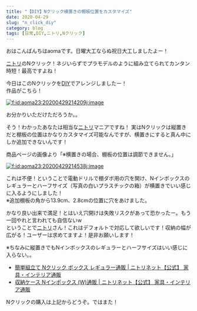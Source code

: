 ```yaml
---
title: "【DIY】Nクリック横置きの棚板位置をカスタマイズ"
date: 2020-04-29
slug: "n_click_diy"
category: blog
tags: [日常,DIY,ニトリ,Nクリック]
---
```

<p>おはこんばんちはaomaです。日曜大工ならぬ祝日大工しましたよー！</p>

<p><a class="keyword" href="http://d.hatena.ne.jp/keyword/%A5%CB%A5%C8%A5%EA">ニトリ</a>のNクリック！ネジいらずでプラモデルのように組み立てられてカンタン時短！最高ですよね！</p>

<p>今日はこのNクリックを<a class="keyword" href="http://d.hatena.ne.jp/keyword/DIY">DIY</a>でアレンジしましたー！<br />
作品がこちら！</p>

<p><span itemscope itemtype="http://schema.org/Photograph"><a href="http://f.hatena.ne.jp/aoma23/20200429214209" class="hatena-fotolife" itemprop="url"><img src="https://cdn-ak.f.st-hatena.com/images/fotolife/a/aoma23/20200429/20200429214209.jpg" alt="f:id:aoma23:20200429214209j:image" title="f:id:aoma23:20200429214209j:image" class="hatena-fotolife" itemprop="image"></a></span></p>

<p>お分かりいただけただろうか。。</p>

<p>そう！わかったあなたは相当な<a class="keyword" href="http://d.hatena.ne.jp/keyword/%A5%CB%A5%C8%A5%EA">ニトリ</a>マニアですね！
実はNクリックは縦置きだと棚板の位置はかなりカスタマイズ可能なんですが、横置きにすると真ん中にしか追加できないんです！</p>

<p>商品ページの画像より「※横置きの場合、棚板の位置は調節できません。」</p>

<p><span itemscope itemtype="http://schema.org/Photograph"><a href="http://f.hatena.ne.jp/aoma23/20200429214538" class="hatena-fotolife" itemprop="url"><img src="https://cdn-ak.f.st-hatena.com/images/fotolife/a/aoma23/20200429/20200429214538.jpg" alt="f:id:aoma23:20200429214538j:image" title="f:id:aoma23:20200429214538j:image" class="hatena-fotolife" itemprop="image"></a></span></p>

<p>これは不便！ということで電動ドリルで棚ダボ用の穴を開け、Nインボックスのレギュラーとハーフサイズ（写真の白いプラスチックの箱）が横置きでいい感じに入るようにしました！<br />
※追加棚板の角から13.9cm、2.8cmの位置に穴をあけました。</p>

<p>かなり良い出来で満足！とはいえ穴開けは失敗リスクがあって恐かったー。もう一回やれと言われても自信ないw<br />
ということで<a class="keyword" href="http://d.hatena.ne.jp/keyword/%A5%CB%A5%C8%A5%EA">ニトリ</a>さん！これはデフォルトで対応して欲しいです！収納の幅が広がる！ユーザーは求めてますよ！是非お願いします！</p>

<p>※ちなみに縦置きでもNインボックスのレギュラーとハーフサイズはいい感じに入らない。。</p>

<ul>
<li><a href="https://www.nitori-net.jp/ec/product/8791331s/">&#x7C21;&#x5358;&#x7D44;&#x7ACB;&#x3066; N&#x30AF;&#x30EA;&#x30C3;&#x30AF; &#x30DC;&#x30C3;&#x30AF;&#x30B9; &#x30EC;&#x30AE;&#x30E5;&#x30E9;&#x30FC;&#x901A;&#x8CA9; | &#x30CB;&#x30C8;&#x30EA;&#x30CD;&#x30C3;&#x30C8;&#x3010;&#x516C;&#x5F0F;&#x3011; &#x5BB6;&#x5177;&#x30FB;&#x30A4;&#x30F3;&#x30C6;&#x30EA;&#x30A2;&#x901A;&#x8CA9;</a></li>
<li><a href="https://www.nitori-net.jp/ec/product/8422231s/">&#x53CE;&#x7D0D;&#x30B1;&#x30FC;&#x30B9; N&#x30A4;&#x30F3;&#x30DC;&#x30C3;&#x30AF;&#x30B9; (W)&#x901A;&#x8CA9; | &#x30CB;&#x30C8;&#x30EA;&#x30CD;&#x30C3;&#x30C8;&#x3010;&#x516C;&#x5F0F;&#x3011; &#x5BB6;&#x5177;&#x30FB;&#x30A4;&#x30F3;&#x30C6;&#x30EA;&#x30A2;&#x901A;&#x8CA9;</a></li>
</ul>


<p>Nクリックの購入は上記からどうぞ。ではまた！</p>

